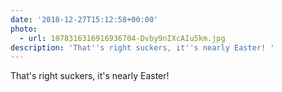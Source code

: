 ```yaml
---
date: '2018-12-27T15:12:58+00:00'
photo:
  - url: 1078316316916936704-Dvby9nIXcAIu5km.jpg
description: 'That''s right suckers, it''s nearly Easter! '
---
```

That's right suckers, it's nearly Easter! 
